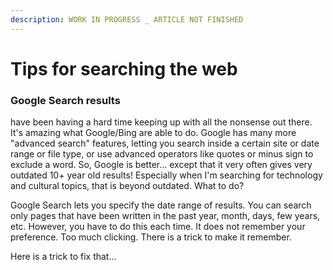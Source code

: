 ```yaml
---
description: WORK IN PROGRESS _ ARTICLE NOT FINISHED
---
```


# Tips for searching the web

### Google Search results

have been having a hard time keeping up with all the nonsense out there. It's amazing what Google/Bing are able to do. Google has many more "advanced search" features, letting you search inside a certain site or date range or file type, or use advanced operators like quotes or minus sign to exclude a word. So, Google is better... except that it very often gives very outdated 10+ year old results! Especially when I'm searching for technology and cultural topics, that is beyond outdated. What to do?

Google Search lets you specify the date range of results. You can search only pages that have been written in the past year, month, days, few years, etc. However, you have to do this each time. It does not remember your preference. Too much clicking. There is a trick to make it remember.

Here is a trick to fix that...




